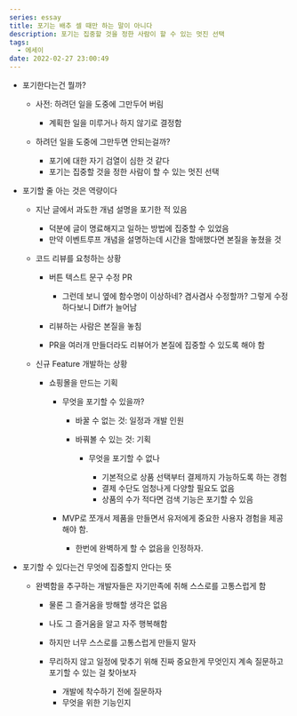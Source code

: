```yaml
---
series: essay
title: 포기는 배추 셀 때만 하는 말이 아니다
description: 포기는 집중할 것을 정한 사람이 할 수 있는 멋진 선택
tags:
  - 에세이
date: 2022-02-27 23:00:49
---
```



* 포기한다는건 뭘까?

  * 사전: 하려던 일을 도중에 그만두어 버림

    * 계획한 일을 미루거나 하지 않기로 결정함
  * 하려던 일을 도중에 그만두면 안되는걸까?

    * 포기에 대한 자기 검열이 심한 것 같다
    * 포기는 집중할 것을 정한 사람이 할 수 있는 멋진 선택
* 포기할 줄 아는 것은 역량이다

  * 지난 글에서 과도한 개념 설명을 포기한 적 있음

    * 덕분에 글이 명료해지고 일하는 방법에 집중할 수 있었음
    * 만약 이벤트루프 개념을 설명하는데 시간을 할애했다면 본질을 놓쳤을 것
  * 코드 리뷰를 요청하는 상황

    * 버튼 텍스트 문구 수정 PR

      * 그런데 보니 옆에 함수명이 이상하네? 겸사겸사 수정할까? 그렇게 수정하다보니 Diff가 늘어남
    * 리뷰하는 사람은 본질을 놓침
    * PR을 여러개 만들더라도 리뷰어가 본질에 집중할 수 있도록 해야 함
  * 신규 Feature 개발하는 상황

    * 쇼핑몰을 만드는 기획

      * 무엇을 포기할 수 있을까?

        * 바꿀 수 없는 것: 일정과 개발 인원
        * 바꿔볼 수 있는 것: 기획

          * 무엇을 포기할 수 없나

            * 기본적으로 상품 선택부터 결제까지 가능하도록 하는 경험
            * 결제 수단도 엄청나게 다양할 필요도 없음
            * 상품의 수가 적다면 검색 기능은 포기할 수 있음
      * MVP로 쪼개서 제품을 만들면서 유저에게 중요한 사용자 경험을 제공해야 함.

        * 한번에 완벽하게 할 수 없음을 인정하자.
* 포기할 수 있다는건 무엇에 집중할지 안다는 뜻

  * 완벽함을 추구하는 개발자들은 자기만족에 취해 스스로를 고통스럽게 함

    * 물론 그 즐거움을 방해할 생각은 없음
    * 나도 그 즐거움을 알고 자주 행복해함
    * 하지만 너무 스스로를 고통스럽게 만들지 말자
    * 무리하지 않고 일정에 맞추기 위해 진짜 중요한게 무엇인지 계속 질문하고 포기할 수 있는 걸 찾아보자

      * 개발에 착수하기 전에 질문하자
      * 무엇을 위한 기능인지